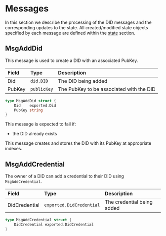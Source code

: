 # Messages

In this section we describe the processing of the DID messages and the corresponding updates to the state. All created/modified state objects specified by each message are defined within the [state](01_state.md) section.

## MsgAddDid

This message is used to create a DID with an associated PubKey.

| **Field** | **Type**    | **Description** |
|:----------|:------------|:----------------|
| Did       | `did.DID`   | The DID being added 
| PubKey    | `publicKey` | The PubKey to be associated with the DID

```go
type MsgAddDid struct {
	Did    exported.Did
	PubKey string
}
```

This message is expected to fail if:
- the DID already exists

This message creates and stores the DID with its PubKey at appropriate indexes.

## MsgAddCredential 

The owner of a DID can add a credential to their DID using `MsgAddCredential`.

| **Field**     | **Type**                 | **Description** |
|:--------------|:-------------------------|:----------------|
| DidCredential | `exported.DidCredential` | The credential being added 

```go
type MsgAddCredential struct {
	DidCredential exported.DidCredential
}
```

